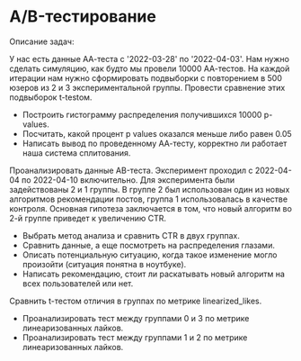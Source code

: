 # A/B-тестирование

Описание задач:

У нас есть данные АА-теста с '2022-03-28' по '2022-04-03'. Нам нужно сделать симуляцию, как будто мы провели 10000 АА-тестов. На каждой итерации нам нужно сформировать подвыборки с повторением в 500 юзеров из 2 и 3 экспериментальной группы. Провести сравнение этих подвыборок t-testом.
- Построить гистограмму распределения получившихся 10000 p-values.
- Посчитать, какой процент p values оказался меньше либо равен 0.05
- Написать вывод по проведенному АА-тесту, корректно ли работает наша система сплитования.

Проанализировать данные АB-теста. Эксперимент проходил с 2022-04-04 по 2022-04-10 включительно. Для эксперимента были задействованы 2 и 1 группы. В группе 2 был использован один из новых алгоритмов рекомендации постов, группа 1 использовалась в качестве контроля. Основная гипотеза заключается в том, что новый алгоритм во 2-й группе приведет к увеличению CTR. 
- Выбрать метод анализа и сравнить CTR в двух группах.
- Сравнить данные, а еще посмотреть на распределения глазами.
- Описать потенциальную ситуацию, когда такое изменение могло произойти (ситуация понятна в ноутбуке).
- Написать рекомендацию, стоит ли раскатывать новый алгоритм на всех пользователей или нет.

Сравнить t-тестом отличия в группах по метрике linearized_likes.
- Проанализировать тест между группами 0 и 3 по метрике линеаризованных лайков.
- Проанализировать тест между группами 1 и 2 по метрике линеаризованных лайков.
